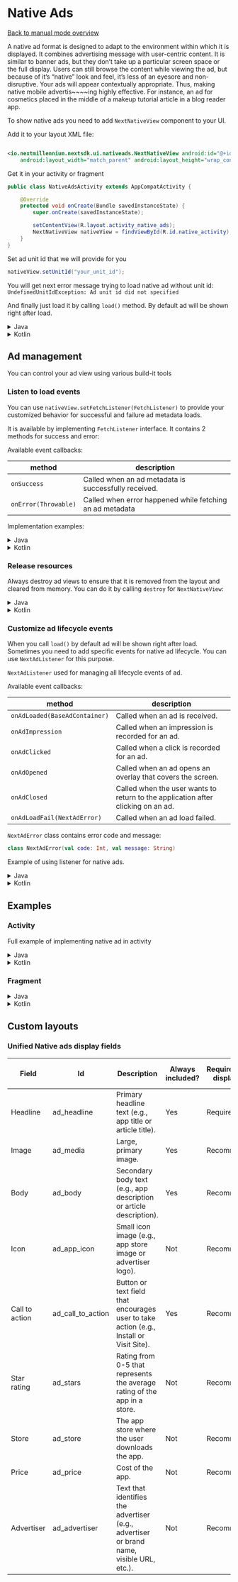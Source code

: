 # Native Ads

[Back to manual mode overview](https://github.com/nextmillenniummedia/next-sdk-android-example/blob/main/docs/manual/Manual.md)

A native ad format is designed to adapt to the environment within which it is displayed. It combines
advertising message with user-centric content. It is similar to banner ads, but they don’t take up a
particular screen space or the full display. Users can still browse the content while viewing the
ad, but because of it’s “native” look and feel, it’s less of an eyesore and non-disruptive. Your ads
will appear contextually appropriate. Thus, making native mobile advertis~~~~ing highly effective.
For instance, an ad for cosmetics placed in the middle of a makeup tutorial article in a blog reader
app.

To show native ads you need to add `NextNativeView` component to your UI.

Add it to your layout XML file:

```xml

<io.nextmillennium.nextsdk.ui.nativeads.NextNativeView android:id="@+id/nativeView"
    android:layout_width="match_parent" android:layout_height="wrap_content" />
```

Get it in your activity or fragment

```java
public class NativeAdsActivity extends AppCompatActivity {

    @Override
    protected void onCreate(Bundle savedInstanceState) {
        super.onCreate(savedInstanceState);

        setContentView(R.layout.activity_native_ads);
        NextNativeView nativeView = findViewById(R.id.native_activity);
    }
}
```

Set ad unit id that we will provide for you

```java 
nativeView.setUnitId("your_unit_id");
```

You will get next error message trying to load native ad without unit id:
`UndefinedUnitIdException: Ad unit id did not specified`

And finally just load it by calling `load()` method. By default ad will be shown right after load.

<details>
<summary>Java</summary>

```java
public class NativeAdsActivity extends AppCompatActivity {

    @Override
    protected void onCreate(Bundle savedInstanceState) {
        super.onCreate(savedInstanceState);
        setContentView(R.layout.activity_native_ads);
        NextNativeView nativeView = findViewById(R.id.native_activity);
        nativeView.setUnitId("108");
        nativeView.load();
    }
}
```

</details>

<details>
<summary>Kotlin</summary>

```kotlin
class NativeAdsActivityKt : AppCompatActivity() {
    override fun onCreate(savedInstanceState: Bundle?) {
        super.onCreate(savedInstanceState)
        setContentView(R.layout.activity_native_ads_kt)
        val nativeView: NextNativeView = findViewById(R.id.native_activity_kt)
        nativeView.unitId = "108"
        nativeView.load()
    }
}
```

</details>

## Ad management

You can control your ad view using various build-it tools

### Listen to load events

You can use `nativeView.setFetchListener(FetchListener)` to provide your customized behavior for
successful and failure ad metadata loads.

It is available by implementing `FetchListener` interface. It contains 2 methods for success and
error:

Available event callbacks:

| method | description |
| --- | --- |
| `onSuccess` | Called when an ad metadata is successfully received. |
| `onError(Throwable)` | Called when error happened while fetching an ad metadata |

Implementation examples:

<details>
<summary>Java</summary>

```java
public class NativeAdsActivity extends AppCompatActivity {

    @Override
    protected void onCreate(Bundle savedInstanceState) {
        super.onCreate(savedInstanceState);
        setContentView(R.layout.activity_native_ads);
        String unitId = "108";
        NextNativeView nativeView = findViewById(R.id.native_activity);
        nativeView.setUnitId(unitId);
        nativeView.setFetchListener(createListener(unitId));
        nativeView.load();
    }

    public FetchListener createListener(String unitId) {
        return new FetchListener() {
            @Override
            public void onSuccess() {
                Toast.makeText(NativeAdsActivity.this,
                        "Successfully loaded ad " + unitId,
                        Toast.LENGTH_SHORT).show();
            }

            @Override
            public void onError(Throwable throwable) {
                Toast.makeText(NativeAdsActivity.this,
                        "Error ad load",
                        Toast.LENGTH_SHORT).show();
                if (throwable == null) {
                    return;
                }
                Toast.makeText(NativeAdsActivity.this,
                        throwable.getMessage(),
                        Toast.LENGTH_SHORT).show();
            }
        };
    }
}
```

</details>

<details>
<summary>Kotlin</summary>

```kotlin
class NativeAdsActivityKt : AppCompatActivity() {

    override fun onCreate(savedInstanceState: Bundle?) {
        super.onCreate(savedInstanceState)
        setContentView(R.layout.activity_native_ads_kt)
        val unitId = "108"
        val nativeView = findViewById(R.id.native_activity_kt)
        nativeView.unitId = unitId
        nativeView.setFetchListener(createListener(unitId))
        nativeView.load()
    }

    private fun createListener(unitId: String): FetchListener {
        return object : FetchListener {
            override fun onSuccess() {
                Toast.makeText(
                    this@NativeAdsActivityKt,
                    "Successfully loaded ad : $unitId",
                    Toast.LENGTH_SHORT
                ).show()
            }

            override fun onError(err: Throwable?) {
                Toast.makeText(
                    this@NativeAdsActivityKt,
                    "Error ad load: $err",
                    Toast.LENGTH_SHORT
                ).show()
            }
        }
    }
}
```

</details>

### Release resources

Always destroy ad views to ensure that it is removed from the layout and cleared from memory. You
can do it by calling `destroy` for `NextNativeView`:

<details>
<summary>Java</summary>

```java
public class NativeAdsActivity extends AppCompatActivity {

    private NextNativeView nativeView;

    @Override
    protected void onCreate(Bundle savedInstanceState) {
        super.onCreate(savedInstanceState);
        setContentView(R.layout.activity_native_ads);
        nativeView = findViewById(R.id.native_activity);
        nativeView.setUnitId("108");
        nativeView.load();
    }

    @Override
    protected void onDestroy() {
        nativeView.destroy();
        super.onDestroy();
    }
}
```

</details>

<details>
<summary>Kotlin</summary>

```kotlin

class NativeAdsActivityKt : AppCompatActivity() {

    private lateinit var nativeView: NextNativeView

    override fun onCreate(savedInstanceState: Bundle?) {
        super.onCreate(savedInstanceState)
        setContentView(R.layout.activity_native_ads_kt)
        nativeView = findViewById(R.id.native_activity_kt)
        nativeView.unitId = "108"
        nativeView.load()
    }

    override fun onDestroy() {
        nativeView.destroy()
        super.onDestroy()
    }
}
```

</details>

### Customize ad lifecycle events

When you call `load()` by default ad will be shown right after load. Sometimes you need to add
specific events for native ad lifecycle. You can use `NextAdListener` for this purpose.

`NextAdListener` used for managing all lifecycle events of ad.

Available event callbacks:

| method | description |
| --- | --- |
| `onAdLoaded(BaseAdContainer)` | Called when an ad is received. |
| `onAdImpression` | Called when an impression is recorded for an ad. |
| `onAdClicked` | Called when a click is recorded for an ad. |
| `onAdOpened` | Called when an ad opens an overlay that covers the screen. |
| `onAdClosed` | Called when the user wants to return to the application after clicking on an ad. |
| `onAdLoadFail(NextAdError)` | Called when an ad load failed. |

`NextAdError` class contains error code and message:

```kotlin
class NextAdError(val code: Int, val message: String)
```

Example of using listener for native ads.

<details>
<summary>Java</summary>

```java
public class NativeAdsActivity extends AppCompatActivity implements NextAdListener {

    private NextNativeView nativeView;

    @Override
    protected void onCreate(Bundle savedInstanceState) {
        super.onCreate(savedInstanceState);
        setContentView(R.layout.activity_native_ads);
        String unitId = "108";
        nativeView = findViewById(R.id.native_activity);
        nativeView.setUnitId(unitId);
        nativeView.setAdListener(this);
        nativeView.load();
    }

    @Override
    public void onAdLoaded(BaseAdContainer container) {
        nativeView = (NextNativeView) container;
    }

    @Override
    public void onAdLoadFail(NextAdError adError) {
        Log.e("NEXT_SDK", adError.toString());
    }

    @Override
    protected void onDestroy() {
        nativeView.destroy();
        super.onDestroy();
    }
}
```

</details>
<details>
<summary>Kotlin</summary>

```kotlin
class NativeAdsActivityKt : AppCompatActivity(), NextAdListener {

    private lateinit var nativeView: NextNativeView

    override fun onCreate(savedInstanceState: Bundle?) {
        super.onCreate(savedInstanceState)
        setContentView(R.layout.activity_native_ads_kt)
        val unitId = "108"
        nativeView = findViewById(R.id.native_activity_kt)
        nativeView.unitId = unitId
        nativeView.setAdListener(this)
        nativeView.load()
    }

    override fun onAdLoaded(container: BaseAdContainer?) {
        nativeView = container as NextNativeView
    }

    override fun onAdLoadFail(adError: NextAdError?) {
        Log.e("NEXT_SDK", adError.toString())
    }

    override fun onDestroy() {
        nativeView.destroy()
        super.onDestroy()
    }
}
```

</details>

## Examples

### **Activity**

Full example of implementing native ad in activity

<details>
<summary>Java</summary>

```java
public class NativeAdsActivity extends AppCompatActivity implements NextAdListener {

    private NextNativeView nativeView;

    @Override
    protected void onCreate(Bundle savedInstanceState) {
        super.onCreate(savedInstanceState);
        setContentView(R.layout.activity_native_ads);
        String unitId = "108";
        nativeView = findViewById(R.id.native_activity);
        nativeView.setUnitId(unitId);
        nativeView.setFetchListener(createListener(unitId));
        nativeView.setAdListener(this);
        nativeView.load();
    }

    @Override
    public void onAdLoaded(BaseAdContainer container) {
        Log.d("NEXT_SDK", "Successful loaded ad");
        nativeView = (NextNativeView) container;
    }

    @Override
    public void onAdLoadFail(NextAdError adError) {
        Log.e("NEXT_SDK", adError.toString());
        if (isDestroyed()) {
            nativeView.destroy();
        }
    }

    @Override
    public void onAdClicked() {
        Log.d("NEXT_SDK", "Successfully tracked click");
    }

    @Override
    public void onAdImpression() {
        Log.d("NEXT_SDK", "Successfully tracked impression");
    }

    public FetchListener createListener(String unitId) {
        return new FetchListener() {
            @Override
            public void onSuccess() {
                Toast.makeText(NativeAdsActivity.this,
                                "Successfully loaded ad " + unitId,
                                Toast.LENGTH_SHORT)
                        .show();
            }

            @Override
            public void onError(Throwable throwable) {
                Toast.makeText(NativeAdsActivity.this,
                                "Error ad load",
                                Toast.LENGTH_SHORT)
                        .show();
                if (throwable == null) {
                    return;
                }
                Toast.makeText(NativeAdsActivity.this,
                                throwable.getMessage(),
                                Toast.LENGTH_SHORT)
                        .show();
            }
        };
    }

    @Override
    protected void onDestroy() {
        nativeView.destroy();
        super.onDestroy();
    }
}
```

</details>

<details>
<summary>Kotlin</summary>

```kotlin
class NativeAdsActivityKt : AppCompatActivity(), NextAdListener {

    private lateinit var nativeView: NextNativeView

    override fun onCreate(savedInstanceState: Bundle?) {
        super.onCreate(savedInstanceState)
        setContentView(R.layout.activity_native_ads_kt)
        val unitId = "108"
        nativeView = findViewById(R.id.native_activity_kt)
        nativeView.unitId = unitId
        nativeView.setAdListener(this)
        nativeView.setFetchListener(createListener(unitId))
        nativeView.load()
    }

    override fun onAdLoaded(container: BaseAdContainer?) {
        nativeView = container as NextNativeView
    }

    override fun onAdClicked() {
        Log.d("NEXT_SDK", "Successfully tracked click")
    }

    override fun onAdImpression() {
        Log.d("NEXT_SDK", "Successfully tracked impression")
    }

    override fun onAdLoadFail(adError: NextAdError?) {
        Log.e("NEXT_SDK", adError.toString())
        if (isDestroyed) {
            nativeView.destroy()
        }
    }

    private fun createListener(unitId: String): FetchListener {
        return object : FetchListener {
            override fun onSuccess() {
                Toast.makeText(
                    this@NativeAdsActivityKt,
                    "Successfully loaded ad : $unitId",
                    Toast.LENGTH_SHORT
                ).show()
            }

            override fun onError(err: Throwable?) {
                Toast.makeText(
                    this@NativeAdsActivityKt,
                    "Error ad load: $err",
                    Toast.LENGTH_SHORT
                ).show()
            }
        }
    }

    override fun onDestroy() {
        nativeView.destroy()
        super.onDestroy()
    }
}
```

</details>

### **Fragment**

<details>
<summary>Java</summary>

```java
public class NativeAdFragment extends Fragment implements NextAdListener {

    private FragmentNativeAdBinding binding;
    private NextNativeView nativeView;

    @Override
    public View onCreateView(@NonNull LayoutInflater inflater, ViewGroup container,
                             Bundle savedInstanceState) {
        binding = FragmentNativeAdBinding.inflate(inflater);
        return binding.getRoot();
    }

    @Override
    public void onViewCreated(@NonNull View view, @Nullable Bundle savedInstanceState) {
        super.onViewCreated(view, savedInstanceState);
        nativeView = binding.nativeFragment;
        String unitId = "108";
        nativeView.setUnitId(unitId);
        nativeView.setFetchListener(createListener(unitId));
        nativeView.setAdListener(this);
        nativeView.load();
    }

    public FetchListener createListener(String unitId) {
        return new FetchListener() {
            @Override
            public void onSuccess() {
                if (isAdded()) {
                    Toast.makeText(requireActivity(),
                            "Successfully loaded ad " + unitId,
                            Toast.LENGTH_SHORT).show();
                }
            }

            @Override
            public void onError(Throwable throwable) {
                if (isAdded()) {
                    Toast.makeText(requireActivity(),
                                    "Error ad load",
                                    Toast.LENGTH_SHORT)
                            .show();
                    if (throwable == null) {
                        return;
                    }
                    Toast.makeText(requireActivity(),
                            throwable.getMessage(),
                            Toast.LENGTH_SHORT).show();
                }
            }
        };
    }

    @Override
    public void onAdLoaded(BaseAdContainer container) {
        Log.d("NEXT_SDK", "Successful loaded ad");
        nativeView = (NextNativeView) container;
    }

    @Override
    public void onAdLoadFail(NextAdError adError) {
        Log.e("NEXT_SDK", adError.toString());
    }

    @Override
    public void onAdClicked() {
        Log.d("NEXT_SDK", "Successfully tracked click");
    }

    @Override
    public void onAdImpression() {
        Log.d("NEXT_SDK", "Successfully tracked impression");
    }

    @Override
    public void onDestroyView() {
        super.onDestroyView();
        if (nativeView != null) nativeView.destroy();
        binding = null;
    }
}
```

</details>

<details>
<summary>Kotlin</summary>

```kotlin
class NativeAdFragmentKt : Fragment(), NextAdListener {

    private var binding: FragmentNativeAdKtBinding? = null
    private var nativeView: NextNativeView? = null

    override fun onCreateView(
        inflater: LayoutInflater, container: ViewGroup?,
        savedInstanceState: Bundle?
    ): View? {
        binding = FragmentNativeAdKtBinding.inflate(inflater)
        return binding?.root
    }

    override fun onViewCreated(view: View, savedInstanceState: Bundle?) {
        super.onViewCreated(view, savedInstanceState)
        nativeView = binding?.nativeFragmentKt
        val unitId = "108"
        nativeView?.unitId = unitId
        nativeView?.setAdListener(this)
        nativeView?.setFetchListener(createListener(unitId))
        nativeView?.load()
    }

    override fun onAdLoaded(container: BaseAdContainer?) {
        nativeView = container as NextNativeView
    }

    override fun onAdClicked() {
        Log.d("NEXT_SDK", "Successfully tracked click")
    }

    override fun onAdImpression() {
        Log.d("NEXT_SDK", "Successfully tracked impression")
    }

    override fun onAdLoadFail(adError: NextAdError?) {
        Log.e("NEXT_SDK", adError.toString())
    }

    private fun createListener(unitId: String): FetchListener {
        return object : FetchListener {
            override fun onSuccess() {
                if (isAdded) {
                    Toast.makeText(
                        requireActivity(),
                        "Successfully loaded ad : $unitId",
                        Toast.LENGTH_SHORT
                    ).show()
                }
            }

            override fun onError(err: Throwable?) {
                if (isAdded) {
                    Toast.makeText(
                        requireActivity(),
                        "Error ad load: $err",
                        Toast.LENGTH_SHORT
                    ).show()
                }
            }
        }
    }

    override fun onDestroyView() {
        super.onDestroyView()
        nativeView?.destroy()
    }
}
```

</details>

## Custom layouts

### Unified Native ads display fields

| Field | Id | Description | Always included? | Required to be displayed? | May truncate after
| --- | --- | --- | --- | --- | --- |
| Headline | ad_headline | Primary headline text (e.g., app title or article title). | Yes | Required | 25 characters
| Image | ad_media | Large, primary image. | Yes | Recommended | -
| Body | ad_body | Secondary body text (e.g., app description or article description). | Yes | Recommended | 90 characters
| Icon | ad_app_icon | Small icon image (e.g., app store image or advertiser logo). | Not | Recommended | -
| Call to action | ad_call_to_action | Button or text field that encourages user to take action (e.g., Install or Visit Site). | Yes | Recommended | 15 characters
| Star rating | ad_stars | Rating from 0-5 that represents the average rating of the app in a store. | Not | Recommended | -
| Store | ad_store | The app store where the user downloads the app. | Not | Recommended | 15 characters
| Price | ad_price | Cost of the app. | Not | Recommended | 15 characters
| Advertiser | ad_advertiser | Text that identifies the advertiser (e.g., advertiser or brand name, visible URL, etc.). | Not | Recommended | 25 characters